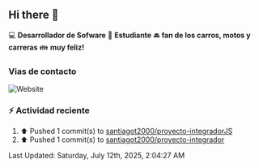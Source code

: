 ## Hi there 👋

:computer: **Desarrollador de Sofware**
:pencil: **Estudiante**
:oncoming_automobile: **fan de los carros, motos y carreras**
:family: **muy feliz!**

### Vias de contacto
![Website](https://img.shields.io/website?url=https%3A%2F%2Fgithub.com%2Fsantiagot2000)

### :zap: Actividad reciente
<!--RECENT_ACTIVITY:start-->
1. ⬆️ Pushed 1 commit(s) to [santiagot2000/proyecto-integradorJS](https://github.com/santiagot2000/proyecto-integradorJS)<br>
2. ⬆️ Pushed 1 commit(s) to [santiagot2000/proyecto-integrador](https://github.com/santiagot2000/proyecto-integrador)<br>
<!--RECENT_ACTIVITY:end-->
<!--RECENT_ACTIVITY:last_update-->
Last Updated: Saturday, July 12th, 2025, 2:04:27 AM
<!--RECENT_ACTIVITY:last_update_end-->
